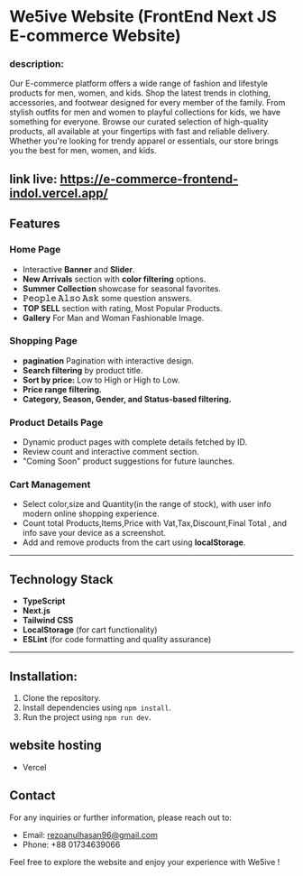 # We5ive Website (FrontEnd Next JS E-commerce Website)

### description:

Our E-commerce platform offers a wide range of fashion and lifestyle products for men, women, and kids. Shop the latest trends in clothing, accessories, and footwear designed for every member of the family. From stylish outfits for men and women to playful collections for kids, we have something for everyone. Browse our curated selection of high-quality products, all available at your fingertips with fast and reliable delivery. Whether you're looking for trendy apparel or essentials, our store brings you the best for men, women, and kids.

## link live: https://e-commerce-frontend-indol.vercel.app/

## **Features**

### **Home Page**

- Interactive **Banner** and **Slider**.
- **New Arrivals** section with **color filtering** options.
- **Summer Collection** showcase for seasonal favorites.
- **𝙿𝚎𝚘𝚙𝚕𝚎 𝙰𝚕𝚜𝚘 𝙰𝚜𝚔** some question answers.
- **TOP SELL** section with rating, Most Popular Products.
- **Gallery** For Man and Woman Fashionable Image.

### **Shopping Page**

- **pagination** Pagination with interactive design.
- **Search filtering** by product title.
- **Sort by price:** Low to High or High to Low.
- **Price range filtering.**
- **Category, Season, Gender, and Status-based filtering.**

### **Product Details Page**

- Dynamic product pages with complete details fetched by ID.
- Review count and interactive comment section.
- "Coming Soon" product suggestions for future launches.

### **Cart Management**

- Select color,size and Quantity(in the range of stock), with user info modern online shopping experience.
- Count total Products,Items,Price with Vat,Tax,Discount,Final Total , and info save your device as a screenshot.
- Add and remove products from the cart using **localStorage**.

---

## **Technology Stack**

- **TypeScript**
- **Next.js**
- **Tailwind CSS**
- **LocalStorage** (for cart functionality)
- **ESLint** (for code formatting and quality assurance)

---

## Installation:

1. Clone the repository.
2. Install dependencies using `npm install`.
3. Run the project using `npm run dev`.

## website hosting

- Vercel

## Contact

For any inquiries or further information, please reach out to:

- Email: rezoanulhasan96@gmail.com
- Phone: +88 01734639066

Feel free to explore the website and enjoy your experience with We5ive !
